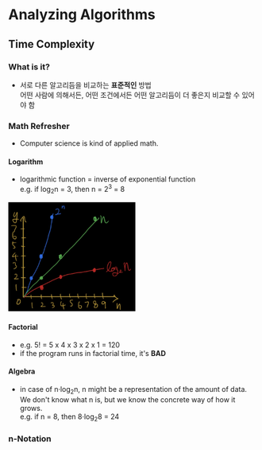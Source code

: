# Analyzing Algorithms

## Time Complexity

### What is it?

- 서로 다른 알고리듬을 비교하는 **표준적인** 방법  
  어떤 사람에 의해서든, 어떤 조건에서든 어떤 알고리듬이 더 좋은지 비교할 수 있어야 함

### Math Refresher

- Computer science is kind of applied math.

#### Logarithm

- logarithmic function = inverse of exponential function  
  e.g. if log<sub>2</sub>n = 3, then n = 2<sup>3</sup> = 8

<img src="https://github.com/WilleLee/docs/blob/main/assets/computer_science_logarithmic_chart.jpg?raw=true" width="256" alt="logarithmic chart compared to exponential function" />

#### Factorial

- e.g. 5! = 5 x 4 x 3 x 2 x 1 = 120
- if the program runs in factorial time, it's **BAD**

#### Algebra

- in case of n&middot;log<sub>2</sub>n, n might be a representation of the amount of data. We don't know what n is, but we know the concrete way of how it grows.  
  e.g. if n = 8, then 8&middot;log<sub>2</sub>8 = 24

### n-Notation
